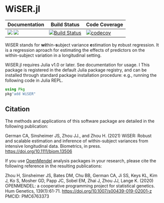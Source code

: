 # WiSER.jl

| **Documentation** | **Build Status** | **Code Coverage**  |
|-------------------|------------------|--------------------|
| [![](https://img.shields.io/badge/docs-stable-blue.svg)](https://openmendel.github.io/WiSER.jl/stable) [![](https://img.shields.io/badge/docs-dev-blue.svg)](https://openmendel.github.io/WiSER.jl/dev/) | [![Build Status](https://github.com/OpenMendel/WiSER.jl/actions/workflows/CI.yml/badge.svg)](https://github.com/OpenMendel/WiSER.jl/actions/workflows/ci.yml)  | [![codecov](https://codecov.io/gh/OpenMendel/WiSER.jl/branch/master/graph/badge.svg)](https://codecov.io/gh/OpenMendel/WiSER.jl) |  

WiSER stands for **wi**thin-**s**ubject variance **e**stimation by **r**obust regression. It is a regression aproach for estimating the effects of predictors on the within-subject variation in a longitudinal setting. 

WiSER.jl requires Julia v1.0 or later. See documentation for usage. I
This package is registered in the default Julia package registry, and can be installed through standard package installation procedure: e.g., running the following code in Julia REPL.
```julia
using Pkg
pkg"add WiSER"
```

## Citation

The methods and applications of this software package are detailed in the following publication:

German CA, Sinsheimer JS, Zhou JJ., and Zhou H. (2021) WiSER: Robust and scalable estimation and inference of within-subject variances from intensive longitudinal data. Biometrics, in press. <https://doi.org/10.1111/biom.13506>

If you use [OpenMendel](https://openmendel.github.io) analysis packages in your research, please cite the following reference in the resulting publications:

Zhou H, Sinsheimer JS, Bates DM, Chu BB, German CA, Ji SS, Keys KL, Kim J, Ko S, Mosher GD, Papp JC, Sobel EM, Zhai J, Zhou JJ, Lange K. (2020) OPENMENDEL: a cooperative programming project for statistical genetics. Hum Genetics, 139(1):61-71. <https://doi.org/10.1007/s00439-019-02001-z> PMCID: PMC6763373

